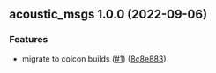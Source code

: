 ## acoustic_msgs 1.0.0 (2022-09-06)


### Features

* migrate to colcon builds ([#1](https://github.com/Greenroom-Robotics/hydrographic_msgs/issues/1)) ([8c8e883](https://github.com/Greenroom-Robotics/hydrographic_msgs/commit/8c8e883e355f910738e5908882bfc614b54e72bb))

